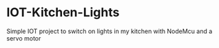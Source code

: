 # IOT-Kitchen-Lights
Simple IOT project to switch on lights in my kitchen with NodeMcu and a servo motor
